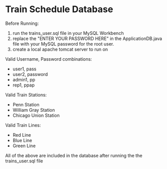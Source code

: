 # Train Schedule Database

Before Running:
1. run the trains_user.sql file in your MySQL Workbench
2. replace the "ENTER YOUR PASSWORD HERE" in the ApplicationDB.java file with your MySQL password for the root user.
3. create a local apache tomcat server to run on

Valid Username, Password combinations:

- user1, pass
- user2, password
- admin1, pp
- rep1, ppap

Valid Train Stations:

- Penn Station
- William Gray Station
- Chicago Union Station

Valid Train Lines:

- Red Line
- Blue Line
- Green Line

All of the above are included in the database after running the the trains_user.sql file
